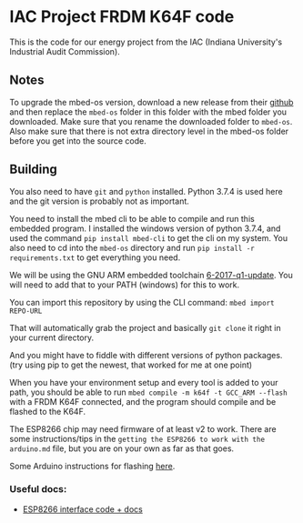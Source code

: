 # IAC Project FRDM K64F code
This is the code for our energy project from the IAC (Indiana University's Industrial Audit Commission).

## Notes
To upgrade the mbed-os version, download a new release from their [github](https://github.com/ARMmbed/mbed-os/releases) and then replace the `mbed-os` folder in this folder with  the mbed folder you downloaded.
Make sure that you rename the downloaded folder to `mbed-os`. Also make sure that there is not extra directory level in the mbed-os folder before you get into the source code.

## Building
You also need to have `git` and `python` installed. Python 3.7.4 is used here and the git version is probably not as important.

You need to install the mbed cli to be able to compile and run this embedded program. I installed the windows version of python 3.7.4, and used the command `pip install mbed-cli` to get the cli on my system. You also need to cd into the `mbed-os` directory and run `pip install -r requirements.txt` to get everything you need.

We will be using the GNU ARM embedded toolchain [6-2017-q1-update](https://developer.arm.com/-/media/Files/downloads/gnu-rm/6_1-2017q1/gcc-arm-none-eabi-6-2017-q1-update-win32-zip.zip?revision=f49d2798-8261-4951-b93b-9a1a354e5aca?product=GNU%20Arm%20Embedded%20Toolchain,ZIP,,Windows,6-2017-q1-update). You will need to add that to your PATH (windows) for this to work. 

You can import this repository by using the CLI command: `mbed import REPO-URL`

That will automatically grab the project and basically `git clone` it right in your current directory.

And you might have to fiddle with different versions of python packages. (try using pip to get the newest, that worked for me at one point)

When you have your environment setup and every tool is added to your path, you should be able to run `mbed compile -m k64f -t GCC_ARM --flash` with a FRDM K64F connected, and the program should compile and be flashed to the K64F.

The ESP8266 chip may need firmware of at least v2 to work. There are some instructions/tips in the `getting the ESP8266 to work with the arduino.md` file, but you are on your own as far as that goes. 

Some Arduino instructions for flashing [here](https://www.electronicshub.org/update-flash-esp8266-firmware/).

### Useful docs:
+ [ESP8266 interface code + docs](https://os.mbed.com/teams/ESP8266/code/esp8266-driver/)
